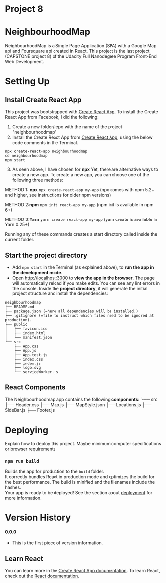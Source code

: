 Project 8  
================= 
# NeighbourhoodMap	
NeighbourhoodMap is a Single Page Application (SPA) with a Google Map api and Foursquare api created in React.
This project is the last project (CAPSTONE project 8) of the Udacity Full Nanodegree Program Front-End Web Development.

Setting Up
=================
## Install Create React App
This project was bootstrapped with [Create React App](https://github.com/facebook/create-react-app).
To install the Create React App from Facebook, I did the following: 

1) Create a new folder/repo with the name of the project "neighbourhoodmap"
2) Install the Create React App from [Create React App](https://github.com/facebook/create-react-app),
using the below code comments in the Terminal.
```
npx create-react-app neighbourhoodmap
cd neighbourhoodmap
npm start
```
3) As seen above, I have chosen for __npx__ 
Yet, there are alternative ways to create a new app. 
To create a new app, you can choose one of the following three methods:

METHOD 1: __npx__
`npx create-react-app my-app` (npx comes with npm 5.2+ and higher, see instructions for older npm versions)

METHOD 2:__npm__
`npm init react-app my-app` (npm init <initializer> is available in npm 6+)

METHOD 3:__Yarn__
`yarn create react-app my-app` (yarn create is available in Yarn 0.25+)

Running any of these commands creates a start directory called inside the current folder. 

## Start the project directory 
- Add `npm start` in the Terminal (as explained above), to __run the app in the development mode__.
- Open [http://localhost:3000](http://localhost:3000) to __view the app in the browser__.
  The page will automatically reload if you make edits. You can see any lint errors in the console.
Inside the __project directory__, it will generate the initial project structure and install the dependencies:
```
neighbourhoodmap
├── README.md
├── package.json (=here all dependencies will be installed.)
├── .gitignore (=file to instruct which files need to be ignored at production).
├── public
│   ├── favicon.ico
│   ├── index.html
│   └── manifest.json
└── src
    ├── App.css
    ├── App.js
    ├── App.test.js
    ├── index.css
    ├── index.js
    ├── logo.svg
    └── serviceWorker.js
```
## React Components
The Neighbourhoodmap app contains the following __components__:
└── src
    ├── Header.css
    ├── Map.js
    ├── MapStyle.json
    ├── Locations.js
    ├── SideBar.js
    ├── Footer.js

Deploying
=================
Explain how to deploy this project. 
Maybe minimum computer specifications or browser requirements 

### `npm run build`
Builds the app for production to the `build` folder.<br>
It correctly bundles React in production mode and optimizes the build for the best performance.
The build is minified and the filenames include the hashes.<br>
Your app is ready to be deployed!
See the section about [deployment](https://facebook.github.io/create-react-app/docs/deployment) for more information.

Version History
=================
#### 0.0.0
- This is the first piece of version information.

## Learn React
You can learn more in the [Create React App documentation](https://facebook.github.io/create-react-app/docs/getting-started).
To learn React, check out the [React documentation](https://reactjs.org/).
